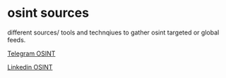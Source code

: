 # osint sources 

different sources/ tools and technqiues to gather osint targeted or global feeds. 

[Telegram OSINT](https://github.com/ex16x41/OSCP-prep/blob/master/practice-sources)

[Linkedin OSINT](https://github.com/ex16x41/OSCP-prep/blob/master/practice-sources)
